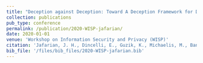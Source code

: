 ```yaml
---
title: "Deception against Deception: Toward A Deception Framework for Detection and Characterization of Covert Micro-targeting Campaigns on Online Social Networks"
collection: publications
pub_type: conference
permalink: /publication/2020-WISP-jafarian/
date: 2020-01-01
venue: 'Workshop on Information Security and Privacy (WISP)'
citation: 'Jafarian, J. H., Dincelli, E., Guzik, K., Michaelis, M., Banaei-Kashani, F., & Biswas, A. (2020). Deception against Deception: Toward A Deception Framework for Detection and Characterization of Covert Micro-targeting Campaigns on Online Social Networks. In Workshop on Information Security and Privacy (WISP)'
bib_file: '/files/bib_files/2020-WISP-jafarian.bib'
---
```



